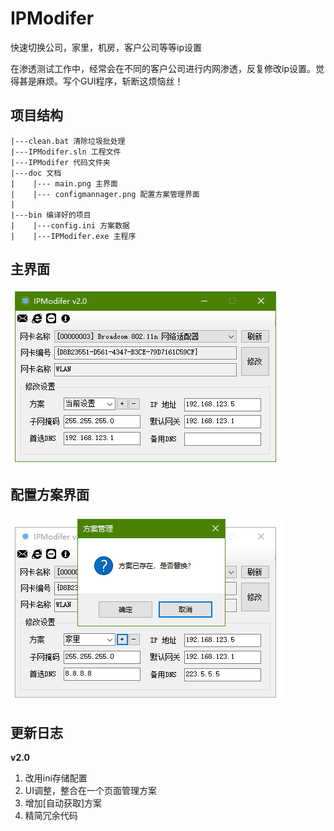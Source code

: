 # IPModifer
快速切换公司，家里，机房，客户公司等等ip设置

在渗透测试工作中，经常会在不同的客户公司进行内网渗透，反复修改ip设置。觉得甚是麻烦。写个GUI程序，斩断这烦恼丝！

## 项目结构
```
|---clean.bat 清除垃圾批处理
|---IPModifer.sln 工程文件
|---IPModifer 代码文件夹
|---doc 文档
|    |--- main.png 主界面
|    |--- configmannager.png 配置方案管理界面
|
|---bin 编译好的项目
|    |---config.ini 方案数据
|    |---IPModifer.exe 主程序
```
## 主界面
![主界面](doc/main.png)

## 配置方案界面
![配置方案界面](doc/configmannager.png)

## 更新日志
**v2.0**
1. 改用ini存储配置
2. UI调整，整合在一个页面管理方案
3. 增加[自动获取]方案
4. 精简冗余代码
